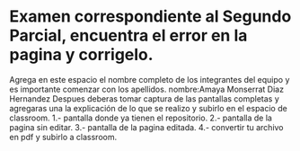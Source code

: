 # Examen correspondiente al Segundo Parcial, encuentra el error en la pagina y corrigelo.
Agrega en este espacio el nombre completo de los integrantes del equipo y es importante comenzar con los apellidos.
nombre:Amaya Monserrat Diaz Hernandez
Despues deberas tomar captura de las pantallas completas y agregaras una  la explicación de lo que se realizo  y subirlo en el espacio de classroom.
1.- pantalla donde ya tienen el repositorio. 
2.- pantalla de la pagina sin editar. 
3.- pantalla de la pagina editada. 
4.- convertir tu archivo en pdf y subirlo a classroom.



